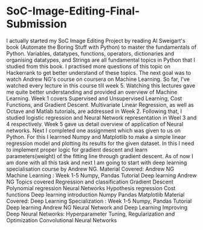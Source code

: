 # SoC-Image-Editing-Final-Submission
I actually started my SoC Image Editing Project by reading Al Sweigart's book (Automate the Boring Stuff with Python) to master the fundamentals of Python. Variables, datatypes, functions, operators, dictionaries and organising datatypes, and Strings are all fundamental topics in Python that I studied from this book. I practised more questions of this topic on Hackerrank to get  better understand of these topics. The next goal was to watch Andrew NG's course on coursera on Machine Learning. So far, I've watched every lecture in this course till week 5. Watching this lectures gave me quite  better understanding and  provided an overview of Machine Learning. Week 1 covers Supervised and Unsupervised Learning, Cost Functions, and Gradient Descent. Multivariate Linear Regression, as well as Octave and Matlab tutorials, are addressed in Week 2. Following that, I studied logistic regression and Neural Network representation in Weel 3 and 4 respectively. Week 5 gave us detail overview of application of Neural networks. Next I completed one assignment which was given to us on Python. For this I learrned Numpy and Matplotlib to make a simple linear regression model and plotting its results for the given dataset. In this I need to implement proper logic for gradient descent and learn parameters(weight) of the fitting line through gradient descent. As of now I am done with all this task and next I am going to start with deep learning specialisation course by Andrew NG.
Material Covered: Andrew NG Machine Learning : Week 1-5 Numpy, Pandas Tutorial Deep learning Andrew NG 
Topics covered
Regression and classification
Gradient Descent
Polynomial regression
Neural Networks
Hypothesis regression
Cost functions
Deep learning introduction
Numpy
Pandas
Matplotlib
Material Covered: Deep Learning Specialization : Week 1-5 Numpy, Pandas Tutorial Deep learning Andrew NG 
Neural Network and Deep Learning
Improving Deep Neural Networks: Hyperparameter Tuning, Regularization and Optimization
Convolutional Neural Networks
